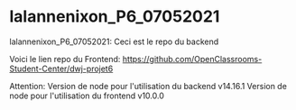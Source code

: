 # lalannenixon_P6_07052021
lalannenixon_P6_07052021: Ceci est le repo du backend

Voici le lien repo du Frontend: https://github.com/OpenClassrooms-Student-Center/dwj-projet6

Attention: 
Version de node pour l'utilisation du backend v14.16.1
Version de node pour l'utilisation du frontend v10.0.0


